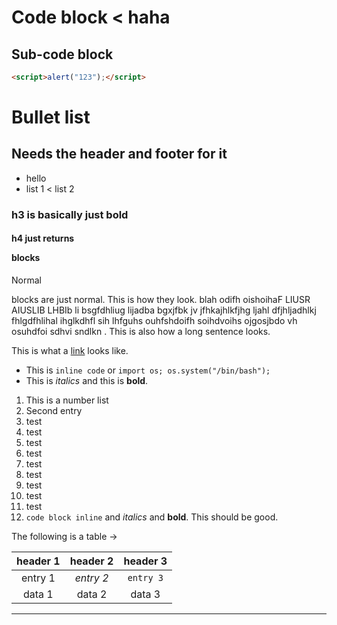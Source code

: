 # Code block < haha

## Sub-code block

```html
<script>alert("123");</script>
```

# Bullet list

## Needs the header and footer for it

<!-- start bullet list -->
* hello
* list 1 < list 2
<!-- end bullet list -->

### h3 is basically just bold

#### h4 just returns <p> blocks

Normal <p> blocks are just normal. This is how they look. blah odifh oishoihaF LIUSR AIUSLIB LHBIb li bsgfdhliug lijadba bgxjfbk jv jfhkajhlkfjhg ljahl dfjhljadhlkj fhlgdfhlihal ihglkdhfl sih lhfguhs ouhfshdoifh soihdvoihs ojgosjbdo vh osuhdfoi sdhvi sndlkn . This is also how a long sentence looks.

This is what a [link](https://google.com) looks like.

<!-- start bullet list -->
* This is `inline code` or `import os; os.system("/bin/bash");`
* This is *italics* and this is **bold**.
<!-- end bullet list -->

<!-- start number list -->
1. This is a number list
2. Second entry
3. test
4. test
5. test
6. test
7. test
8. test
9. test
10. test
11. test
12. `code block inline` and *italics* and **bold**. This should be good.
<!-- end number list -->

The following is a table &rarr;

<!-- start table -->
| header 1 | header 2 | header 3 |
| :----: | :----: | :----: |
| entry 1 | *entry 2* | `entry 3` |
| data 1 | data 2 | data 3 |
<!-- end table -->

---
